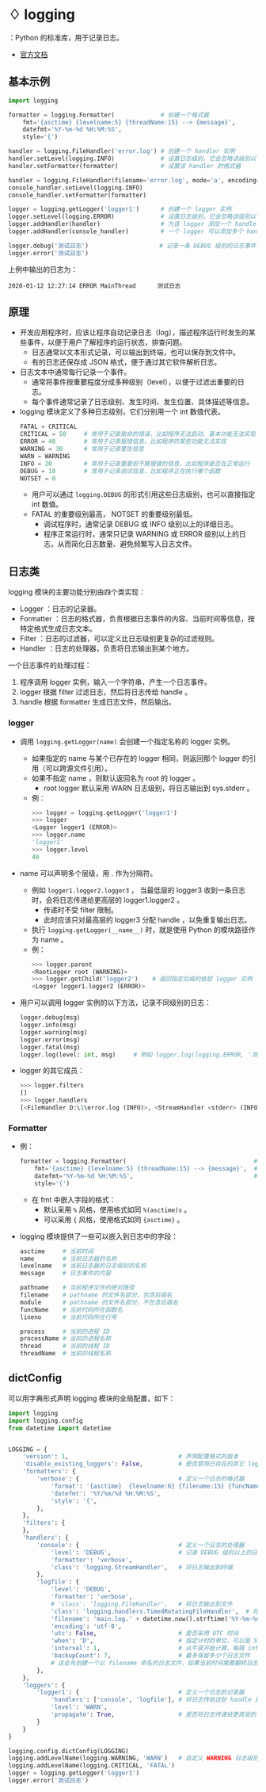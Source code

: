 # ♢ logging

：Python 的标准库，用于记录日志。
- [官方文档](https://docs.python.org/3/library/logging.html)

## 基本示例

```py
import logging

formatter = logging.Formatter(             # 创建一个格式器
    fmt='{asctime} {levelname:5} {threadName:15} --> {message}',
    datefmt='%Y-%m-%d %H:%M:%S',
    style='{')

handler = logging.FileHandler('error.log') # 创建一个 handler 实例
handler.setLevel(logging.INFO)             # 设置日志级别，它会忽略该级别以下的日志
handler.setFormatter(formatter)            # 设置该 handler 的格式器

handler = logging.FileHandler(filename='error.log', mode='a', encoding='utf-8') # 创建一个 handler 实例
console_handler.setLevel(logging.INFO)
console_handler.setFormatter(formatter)

logger = logging.getLogger('logger1')      # 创建一个 logger 实例
logger.setLevel(logging.ERROR)             # 设置日志级别，它会忽略该级别以下的日志
logger.addHandler(handler)                 # 为该 logger 添加一个 handle
logger.addHandler(console_handler)         # 一个 logger 可以添加多个 handle ，将日志同时传给它们

logger.debug('测试日志')                    # 记录一条 DEBUG 级别的日志事件
logger.error('测试日志')
```

上例中输出的日志为：
```
2020-01-12 12:27:14 ERROR MainThread      测试日志
```

## 原理

- 开发应用程序时，应该让程序自动记录日志（log），描述程序运行时发生的某些事件，以便于用户了解程序的运行状态，排查问题。
  - 日志通常以文本形式记录，可以输出到终端，也可以保存到文件中。
  - 有的日志还保存成 JSON 格式，便于通过其它软件解析日志。
- 日志文本中通常每行记录一个事件。
  - 通常将事件按重要程度分成多种级别（level），以便于过滤出重要的日志。
  - 每个事件通常记录了日志级别、发生时间、发生位置、具体描述等信息。
- logging 模块定义了多种日志级别，它们分别用一个 int 数值代表。
  ```py
  FATAL = CRITICAL
  CRITICAL = 50     # 常用于记录致命的错误，比如程序无法启动、基本功能无法实现
  ERROR = 40        # 常用于记录报错信息，比如程序的某些功能无法实现
  WARNING = 30      # 常用于记录警告信息
  WARN = WARNING
  INFO = 20         # 常用于记录重要但不算报错的信息，比如程序是否在正常运行
  DEBUG = 10        # 常用于记录调试信息，比如程序正在执行哪个函数
  NOTSET = 0
  ```
  - 用户可以通过 `logging.DEBUG` 的形式引用这些日志级别，也可以直接指定 int 数值。
  - FATAL 的重要级别最高， NOTSET 的重要级别最低。
    - 调试程序时，通常记录 DEBUG 或 INFO 级别以上的详细日志。
    - 程序正常运行时，通常只记录 WARNING 或 ERROR 级别以上的日志，从而简化日志数量、避免频繁写入日志文件。

## 日志类

logging 模块的主要功能分别由四个类实现：
- Logger ：日志的记录器。
- Formatter ：日志的格式器，负责根据日志事件的内容、当前时间等信息，按特定格式生成日志文本。
- Filter ：日志的过滤器，可以定义比日志级别更复杂的过滤规则。
- Handler ：日志的处理器，负责将日志输出到某个地方。

一个日志事件的处理过程：
1. 程序调用 logger 实例，输入一个字符串，产生一个日志事件。
2. logger 根据 filter 过滤日志，然后将日志传给 handle 。
3. handle 根据 formatter 生成日志文件，然后输出。

### logger

- 调用 `logging.getLogger(name)` 会创建一个指定名称的 logger 实例。
  - 如果指定的 name 与某个已存在的 logger 相同，则返回那个 logger 的引用（可以跨源文件引用）。
  - 如果不指定 name ，则默认返回名为 root 的 logger 。
    - root logger 默认采用 WARN 日志级别，将日志输出到 sys.stderr 。
  - 例：
    ```py
    >>> logger = logging.getLogger('logger1')
    >>> logger             
    <Logger logger1 (ERROR)>
    >>> logger.name
    'logger1'
    >>> logger.level
    40
    ```
  
- name 可以声明多个层级，用 . 作为分隔符。
  - 例如 `logger1.logger2.logger3` ， 当最低层的 logger3 收到一条日志时，会将日志传递给更高层的 logger1.logger2 。
    - 传递时不受 filter 限制。
    - 此时应该只对最高层的 logger3 分配 handle ，以免重复输出日志。
  - 执行 `logging.getLogger(__name__)` 时，就是使用 Python 的模块路径作为 name 。
  - 例：
    ```py
    >>> logger.parent
    <RootLogger root (WARNING)>
    >>> logger.getChild('logger2')    # 返回指定后缀的低层 logger 实例
    <Logger logger1.logger2 (ERROR)>
    ```

- 用户可以调用 logger 实例的以下方法，记录不同级别的日志：
  ```py
  logger.debug(msg)
  logger.info(msg)
  logger.warning(msg)
  logger.error(msg)
  logger.fatal(msg)
  logger.log(level: int, msg)     # 例如 logger.log(logging.ERROR, '测试日志')
  ```

- logger 的其它成员：
  ```py
  >>> logger.filters 
  []
  >>> logger.handlers
  [<FileHandler D:\1\error.log (INFO)>, <StreamHandler <stderr> (INFO)>]
  ```

### Formatter

- 例：
  ```py
  formatter = logging.Formatter(                                    # 创建一个格式器
      fmt='{asctime} {levelname:5} {threadName:15} --> {message}',  # 设置每个日志事件的格式化字符串
      datefmt='%Y-%m-%d %H:%M:%S',                                  # 设置 asctime 时间字段的格式化字符串
      style='{')
  ```
  - 在 fmt 中嵌入字段的格式：
    - 默认采用 `%` 风格，使用格式如同 `%(asctime)s` 。
    - 可以采用 `{` 风格，使用格式如同 `{asctime}` 。

- logging 模块提供了一些可以嵌入到日志中的字段：
  ```sh
  asctime     # 当前时间
  name        # 当前日志器的名称
  levelname   # 当前日志器的日志级别的名称
  message     # 日志事件的内容

  pathname    # 当前程序文件的绝对路径
  filename    # pathname 的文件名部分，包含后缀名
  module      # pathname 的文件名部分，不包含后缀名
  funcName    # 当前代码所在函数名
  lineno      # 当前代码所在行号

  process     # 当前的进程 ID
  processName # 当前的进程名称
  thread      # 当前的线程 ID
  threadName  # 当前的线程名称
  ```

## dictConfig

可以用字典形式声明 logging 模块的全局配置，如下：
```py
import logging
import logging.config
from datetime import datetime


LOGGING = {
    'version': 1,                               # 声明配置格式的版本
    'disable_existing_loggers': False,          # 是否禁用已存在的其它 logger 实例
    'formatters': {
        'verbose': {                            # 定义一个日志的格式器
            'format': '{asctime}  {levelname:6} {filename:15} {funcName:15} L{lineno:<8} {message}',
            'datefmt': '%Y/%m/%d %H:%M:%S',
            'style': '{',
        },
    },
    'filters': {
    },
    'handlers': {
        'console': {                            # 定义一个日志的处理器
            'level': 'DEBUG',                   # 记录 DEBUG 级别以上的日志
            'formatter': 'verbose',
            'class': 'logging.StreamHandler',   # 将日志输出到终端
        },
        'logfile': {
            'level': 'DEBUG',
            'formatter': 'verbose',
            # 'class': 'logging.FileHandler',   # 将日志输出到文件
            'class': 'logging.handlers.TimedRotatingFileHandler',  # 将日志输出到文件，并按时间自动翻转文件
            'filename': 'main.log.' + datetime.now().strftime('%Y-%m-%d'),
            'encoding': 'utf-8',
            'utc': False,                       # 是否采用 UTC 时间
            'when': 'D',                        # 指定计时的单位，可以是 S、M、H、D 等
            'interval': 1,                      # 从午夜开始计算，每隔 interval x when 时长就创建一个日志文件
            'backupCount': 7,                   # 最多保留多少个日志文件
            # 这会先创建一个以 filename 命名的日志文件，如果当前时间需要翻转日志，则将原日志文件重命名，比如改成 main.log.2020-01-12
        },
    },
    'loggers': {
        'logger1': {                            # 定义一个日志的记录器
            'handlers': ['console', 'logfile'], # 将日志传给这些 handle 处理
            'level': 'WARN',
            'propagate': True,                  # 是否将日志传递给更高层的 logger
        }
    }
}

logging.config.dictConfig(LOGGING)
logging.addLevelName(logging.WARNING, 'WARN')   # 自定义 WARNING 日志级别显示的字符串名称
logging.addLevelName(logging.CRITICAL, 'FATAL')
logger = logging.getLogger('logger1')
logger.error('测试日志')
```
